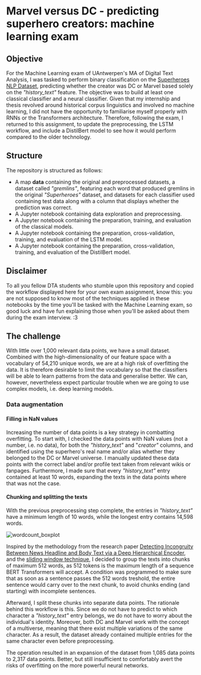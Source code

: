 # Marvel versus DC - predicting superhero creators: machine learning exam
## Objective

For the Machine Learning exam of UAntwerpen's MA of Digital Text Analysis, I was tasked to perform binary classification on the [Superheroes NLP Dataset](https://www.kaggle.com/datasets/jonathanbesomi/superheroes-nlp-dataset/code), predicting whether the creator was DC or Marvel based solely on the _"history_text"_ feature. The objective was to build at least one classical classifier and a neural classifier. Given that my internship and thesis revolved around historical corpus linguistics and involved no machine learning, I did not have the opportunity to familiarise myself properly with RNNs or the Transformers architecture. Therefore, following the exam, I returned to this assignment, to update the preprocessing, the LSTM workflow, and include a DistilBert model to see how it would perform compared to the older technology. 

## Structure
The repository is structured as follows:
* A map **data** containing the original and preprocessed datasets, a dataset called _"gremlins"_, featuring each word that produced gremlins in the original _"Superheroes"_ dataset, and datasets for each classifier used containing test data along with a column that displays whether the prediction was correct.
* A Jupyter notebook containing data exploration and preprocessing.
* A Jupyter notebook containing the preparation, training, and evaluation of the classical models.
* A Jupyter notebook containing the preparation, cross-validation, training, and evaluation of the LSTM model.
* A Jupyter notebook containing the preparation, cross-validation, training, and evaluation of the DistilBert model.

## Disclaimer
To all you fellow DTA students who stumble upon this repository and copied the workflow displayed here for your own exam assignment, know this: you are not supposed to know most of the techniques applied in these notebooks by the time you'll be tasked with the Machine Learning exam, so good luck and have fun explaining those when you'll be asked about them during the exam interview. :3

## The challenge
With little over 1,000 relevant data points, we have a small dataset. Combined with the high-dimensionality of our feature space with a vocabulary of 54,210 unique words, we are at a high risk of overfitting the data. It is therefore desirable to limit the vocabulary so that the classifiers will be able to learn patterns from the data and generalise better. We can, however, nevertheless expect particular trouble when we are going to use complex models, i.e. deep learning models.

### Data augmentation
#### Filling in NaN values
Increasing the number of data points is a key strategy in combatting overfitting. To start with, I checked the data points with NaN values (not a number, i.e. no data), for both the _"history_text"_ and "_creator"_ columns, and identified using the superhero's real name and/or alias whether they belonged to the DC or Marvel universe. I manually updated these data points with the correct label and/or profile text taken from relevant wikis or fanpages. Furthermore, I made sure that every _"history_text"_ entry contained at least 10 words, expanding the texts in the data points where that was not the case.

#### Chunking and splitting the texts
With the previous preprocessing step complete, the entries in _"history_text"_ have a minimum length of 10 words, while the longest entry contains 14,598 words.

![wordcount_boxplot](https://github.com/jeroenvansweeveldt/Predicting_superhero_creators-machine_learning_exam_2023/assets/98675155/3cba0347-681a-4a0f-bf24-9eca25bc16d6)

Inspired by the methodology from the research paper [Detecting Incongruity Between News Headline and Body Text via a Deep Hierarchical Encoder](https://arxiv.org/abs/1811.07066), and the [sliding window technique](https://www.geeksforgeeks.org/window-sliding-technique/), I decided to group the texts into chunks of maximum 512 words, as 512 tokens is the maximum length of a sequence BERT Transformers will accept. A condition was programmed to make sure that as soon as a sentence passes the 512 words treshold, the entire sentence would carry over to the next chunk, to avoid chunks ending (and starting) with incomplete sentences.

Afterward, I split these chunks into separate data points. The rationale behind this workflow is this. Since we do not have to predict to which character a _"history_text"_ entry belongs, we do not have to worry about the individual's identity. Moreover, both DC and Marvel work with the concept of a multiverse, meaning that there exist multiple variations of the same character. As a result, the dataset already contained multiple entries for the same character even before preprocessing.

The operation resulted in an expansion of the dataset from 1,085 data points to 2,317 data points. Better, but still insufficient to comfortably avert the risks of overfitting on the more powerful neural networks.

